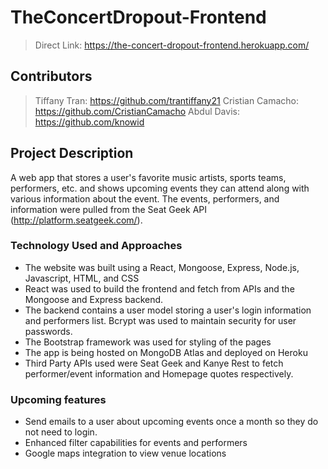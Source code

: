 # TheConcertDropout-Frontend

> Direct Link: https://the-concert-dropout-frontend.herokuapp.com/

## Contributors
> Tiffany Tran: https://github.com/trantiffany21
> Cristian Camacho: https://github.com/CristianCamacho
> Abdul Davis: https://github.com/knowid

## Project Description
A web app that stores a user's favorite music artists, sports teams, performers, etc. and shows upcoming events they can attend along with various information about the event. The events, performers, and information were pulled from the Seat Geek API (http://platform.seatgeek.com/).

### Technology Used and Approaches
- The website was built using a React, Mongoose, Express, Node.js, Javascript, HTML, and CSS
- React was used to build the frontend and fetch from APIs and the Mongoose and Express backend. 
- The backend contains a user model storing a user's login information and performers list. Bcrypt was used to maintain security for user passwords.
- The Bootstrap framework was used for styling of the pages
- The app is being hosted on MongoDB Atlas and deployed on Heroku
- Third Party APIs used were Seat Geek and Kanye Rest to fetch performer/event information and Homepage quotes respectively. 


### Upcoming features
- Send emails to a user about upcoming events once a month so they do not need to login.
- Enhanced filter capabilities for events and performers
- Google maps integration to view venue locations
